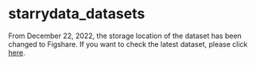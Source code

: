 # starrydata_datasets

From December 22, 2022, the storage location of the dataset has been changed to Figshare.
If you want to check the latest dataset, please click [here](https://figshare.com/projects/Starrydata_datasets/155129).
